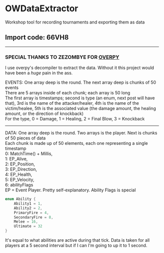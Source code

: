 # OWDataExtractor
Workshop tool for recording tournaments and exporting them as data

## Import code: 66VH8

-------

### SPECIAL THANKS TO ZEZOMBYE FOR [OVERPY](https://github.com/Zezombye/overpy)  
I use overpy's decompiler to extract the data. Without it this project would have been a *huge* pain in the ass.




EVENTS: One array deep is the round. The next array deep is chunks of 50 events  
There are 5 arrays inside of each chunk; each array is 50 long  
The first array is timestamps; second is type (an enum, next post will have that), 3rd is the name of the attacker/healer, 4th is the name of the victim/healee, 5th is the associated value (the damage amount, the healing amount, or the direction of knockback)  
For the type, 0 = Damage, 1 = Healing, 2 = Final Blow, 3 = Knockback 

--------

DATA: One array deep is the round. Two arrays is the player. Next is chunks of 50 pieces of data  
Each chunk is made up of 50 elements, each one representing a single timestamp  
0: MatchTime() + Millis,  
1: EP_Alive,  
2: EP_Position,  
3: EP_Direction,  
4: EP_Health,  
5: EP_Velocity,  
6: abilityFlags   
EP = Event Player. Pretty self-explanatory. Ability Flags is special  
```cs
enum Ability {  
    Ability1 = 1,
    Ability2 = 2,
    PrimaryFire = 4,
    SecondaryFire = 8,
    Melee = 16,
    Ultimate = 32
}
```
It's equal to what abilities are active during that tick. Data is taken for all players at a 5 second interval but if I can I'm going to up it to 1 second.
